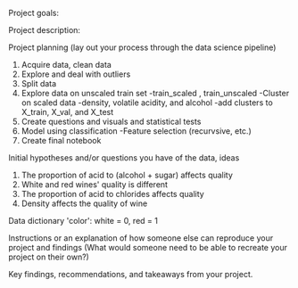 Project goals:


Project description:


Project planning (lay out your process through the data science pipeline)
1. Acquire data, clean data
2. Explore and deal with outliers
3. Split data
4. Explore data on unscaled train set 
    -train_scaled , train_unscaled
    -Cluster on scaled data
        -density, volatile acidity, and alcohol
        -add clusters to X_train, X_val, and X_test
5. Create questions and visuals and statistical tests
6. Model using classification
    -Feature selection (recurvsive, etc.)
7. Create final notebook

Initial hypotheses and/or questions you have of the data, ideas
1. The proportion of acid to (alcohol + sugar) affects quality
2. White and red wines' quality is different
3. The proportion of acid to chlorides affects quality
4. Density affects the quality of wine 


Data dictionary
'color': white = 0, red = 1

Instructions or an explanation of how someone else can reproduce your project and findings (What would someone need to be able to recreate your project on their own?)


Key findings, recommendations, and takeaways from your project.

